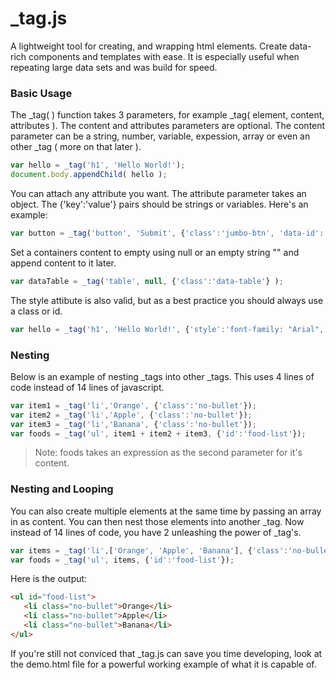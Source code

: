 # _tag.js
A lightweight tool for creating, and wrapping html elements. Create data-rich components and templates with ease. It is especially useful when repeating large data sets and was build for speed.

### Basic Usage
The _tag( ) function takes 3 parameters, for example _tag( element, content, attributes ). The content and attributes parameters are optional. The content parameter can be a string, number, variable, expession, array or even an other _tag ( more on that later ).
```javascript
var hello = _tag('h1', 'Hello World!');
document.body.appendChild( hello );
```

You can attach any attribute you want. The attribute parameter takes an object. The {'key':'value'} pairs should be strings or variables. Here's an example:
```javascript
var button = _tag('button', 'Submit', {'class':'jumbo-btn', 'data-id': productId } );
```

Set a containers content to empty using null or an empty string "" and append content to it later.
```javascript
var dataTable = _tag('table', null, {'class':'data-table'} );
```

The style attibute is also valid, but as a best practice you should always use a class or id.
```javascript
var hello = _tag('h1', 'Hello World!', {'style':'font-family: "Arial", sans-serif; color:red'} );
```
### Nesting
Below is an example of nesting _tags into other _tags. This uses 4 lines of code instead of 14 lines of javascript.
```javascript
var item1 = _tag('li','Orange', {'class':'no-bullet'});
var item2 = _tag('li','Apple', {'class':'no-bullet'});
var item3 = _tag('li','Banana', {'class':'no-bullet'});
var foods = _tag('ul', item1 + item2 + item3, {'id':'food-list'});
```
> Note: foods takes an expression as the second parameter for it's content.

### Nesting and Looping
You can also create multiple elements at the same time by passing an array in as content. You can then nest those elements into another _tag. Now instead of 14 lines of code, you have 2 unleashing the power of _tag's. 
```javascript
var items = _tag('li',['Orange', 'Apple', 'Banana'], {'class':'no-bullet'});
var foods = _tag('ul', items, {'id':'food-list'});
```
Here is the output:
```html
<ul id="food-list">
   <li class="no-bullet">Orange</li>
   <li class="no-bullet">Apple</li>
   <li class="no-bullet">Banana</li>
</ul>
```
If you're still not conviced that _tag.js can save you time developing, look at the demo.html file for a powerful working example of what it is capable of.
